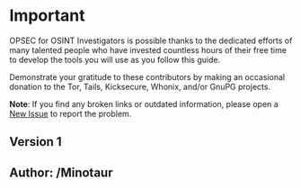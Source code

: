 # Important

OPSEC for OSINT Investigators is possible thanks to the dedicated efforts of many talented people who have invested countless hours of their free time to develop the tools you will use as you follow this guide.

Demonstrate your gratitude to these contributors by making an occasional donation to the Tor, Tails, Kicksecure, Whonix, and/or GnuPG projects.

**Note**: If you find any broken links or outdated information, please open a <a href="https://github.com/AmazoniaLeaksOficial/OPSEC/issues" target="_blank">New Issue</a> to report the problem.

## Version 1

## Author: /Minotaur
